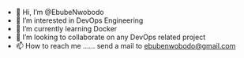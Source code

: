 - 👋 Hi, I’m @EbubeNwobodo
- 👀 I’m interested in DevOps Engineering
- 🌱 I’m currently learning Docker
- 💞️ I’m looking to collaborate on any DevOps related project
- 📫 How to reach me ...... send a mail to ebubenwobodo@gmail.com

<!---
EbubeNwobodo/EbubeNwobodo is a ✨ special ✨ repository because its `README.md` (this file) appears on your GitHub profile.
You can click the Preview link to take a look at your changes.
--->
